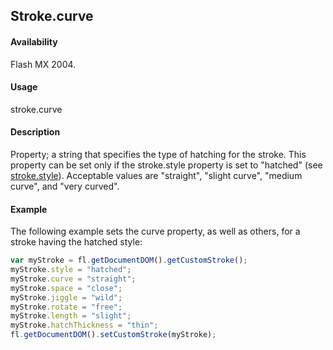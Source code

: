 ## Stroke.curve

#### Availability

Flash MX 2004.

#### Usage

stroke.curve

#### Description

Property; a string that specifies the type of hatching for the stroke. This property can be set only if the stroke.style property is set to "hatched" (see [stroke.style](../Stroke_object/stroke20.md)). Acceptable values are "straight", "slight curve", "medium curve", and "very curved".

#### Example


The following example sets the curve property, as well as others, for a stroke having the hatched style:
```javascript
var myStroke = fl.getDocumentDOM().getCustomStroke();
myStroke.style = "hatched";
myStroke.curve = "straight"; 
myStroke.space = "close"; 
myStroke.jiggle = "wild"; 
myStroke.rotate = "free";
myStroke.length = "slight";
myStroke.hatchThickness = "thin";
fl.getDocumentDOM().setCustomStroke(myStroke);

```